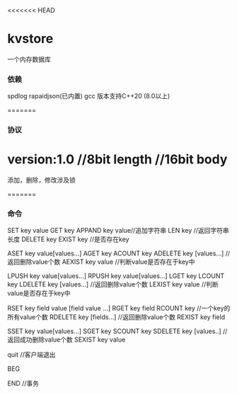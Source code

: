 <!--
 * @Description: 
 * @Version: 4.9
 * @Author: Gong
 * @Date: 2023-09-29 05:40:03
 * @LastEditors: Gong
 * @LastEditTime: 2023-10-01 13:24:11
-->
<<<<<<< HEAD
# kvstore
一个内存数据库
### 依赖
spdlog
rapaidjson(已内置)
gcc 版本支持C++20 (8.0以上) 

=======
### 协议
version:1.0 //8bit
length //16bit
body   
=======
添加，删除，修改涉及锁


=======
### 命令
SET key value
GET key
APPAND key value//追加字符串
LEN key //返回字符串长度
DELETE key
EXIST key //是否存在key

ASET key value[values...]
AGET key
ACOUNT key
ADELETE key [values...] //返回删除value个数
AEXIST key value //判断value是否存在于key中

LPUSH key value[values...]
RPUSH key value[values...]
LGET key
LCOUNT key
LDELETE key [values...] //返回删除value个数
LEXIST key value //判断value是否存在于key中

RSET key field value [field value ...]
RGET key field
RCOUNT key //一个key的所有value个数
RDELETE key [fields...] //返回删除value个数
REXIST key field

SSET key value[values...]
SGET key
SCOUNT key
SDELETE key [values..] //返回成功删除value个数
SEXIST key value

quit //客户端退出

BEG

END //事务
